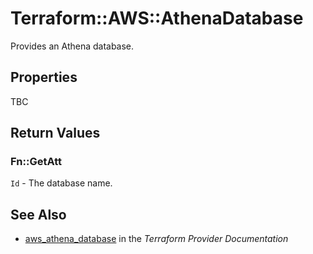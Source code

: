 # Terraform::AWS::AthenaDatabase

Provides an Athena database.

## Properties

TBC

## Return Values

### Fn::GetAtt

`Id` - The database name.

## See Also

* [aws_athena_database](https://www.terraform.io/docs/providers/aws/r/athena_database.html) in the _Terraform Provider Documentation_